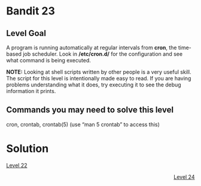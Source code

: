 <html>
<h1>Bandit 23</h1>

<h2 id="level-goal">Level Goal</h2>
<p>A program is running automatically at regular intervals from
<strong>cron</strong>, the time-based job scheduler. Look in <strong>/etc/cron.d/</strong> for
the configuration and see what command is being executed.</p>

<p><strong>NOTE:</strong> Looking at shell scripts written by other people is a
very useful skill. The script for this level is intentionally made
easy to read. If you are having problems understanding what it does,
try executing it to see the debug information it prints.</p>

<h2 id="commands-you-may-need-to-solve-this-level">Commands you may need to solve this level</h2>
<p>cron, crontab, crontab(5) (use “man 5 crontab” to access this)</p>


<h1>Solution</h1>

<p style="text-align: left"><a href="bandit/tasks/bandit22.md">Level 22</a></p>
<p style="text-align: right"><a href="bandit/tasks/bandit24.md">Level 24</a></p>
</html>
